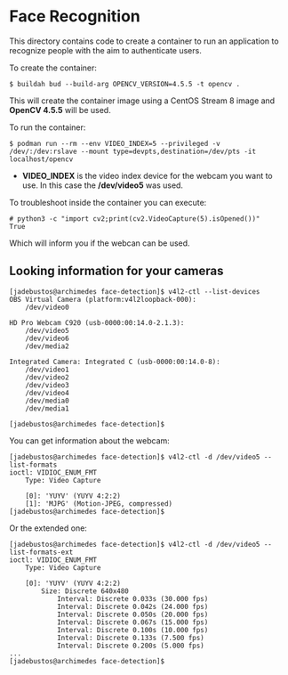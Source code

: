 # Face Recognition

This directory contains code to create a container to run an application to recognize people with the aim to authenticate users.

To create the container:

```console
$ buildah bud --build-arg OPENCV_VERSION=4.5.5 -t opencv .
```

This will create the container image using a CentOS Stream 8 image and **OpenCV 4.5.5** will be used.

To run the container:

```console
$ podman run --rm --env VIDEO_INDEX=5 --privileged -v /dev/:/dev:rslave --mount type=devpts,destination=/dev/pts -it localhost/opencv
```

* **VIDEO_INDEX** is the video index device for the webcam you want to use. In this case the **/dev/video5** was used.

To troubleshoot inside the container you can execute:

```console
# python3 -c "import cv2;print(cv2.VideoCapture(5).isOpened())"
True
```

Which will inform you if the webcan can be used.

## Looking information for your cameras

```console
[jadebustos@archimedes face-detection]$ v4l2-ctl --list-devices
OBS Virtual Camera (platform:v4l2loopback-000):
	/dev/video0

HD Pro Webcam C920 (usb-0000:00:14.0-2.1.3):
	/dev/video5
	/dev/video6
	/dev/media2

Integrated Camera: Integrated C (usb-0000:00:14.0-8):
	/dev/video1
	/dev/video2
	/dev/video3
	/dev/video4
	/dev/media0
	/dev/media1

[jadebustos@archimedes face-detection]$
```

You can get information about the webcam:

```console
[jadebustos@archimedes face-detection]$ v4l2-ctl -d /dev/video5 --list-formats
ioctl: VIDIOC_ENUM_FMT
	Type: Video Capture

	[0]: 'YUYV' (YUYV 4:2:2)
	[1]: 'MJPG' (Motion-JPEG, compressed)
[jadebustos@archimedes face-detection]$
```

Or the extended one:

```console
[jadebustos@archimedes face-detection]$ v4l2-ctl -d /dev/video5 --list-formats-ext
ioctl: VIDIOC_ENUM_FMT
	Type: Video Capture

	[0]: 'YUYV' (YUYV 4:2:2)
		Size: Discrete 640x480
			Interval: Discrete 0.033s (30.000 fps)
			Interval: Discrete 0.042s (24.000 fps)
			Interval: Discrete 0.050s (20.000 fps)
			Interval: Discrete 0.067s (15.000 fps)
			Interval: Discrete 0.100s (10.000 fps)
			Interval: Discrete 0.133s (7.500 fps)
			Interval: Discrete 0.200s (5.000 fps)
...
[jadebustos@archimedes face-detection]$
```

